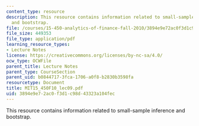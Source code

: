 ```yaml
---
content_type: resource
description: This resource contains information related to small-sample inference
  and bootstrap.
file: /courses/15-450-analytics-of-finance-fall-2010/3894e9e72ac0f3d1c98d43323a104fec_MIT15_450F10_lec09.pdf
file_size: 449353
file_type: application/pdf
learning_resource_types:
- Lecture Notes
license: https://creativecommons.org/licenses/by-nc-sa/4.0/
ocw_type: OCWFile
parent_title: Lecture Notes
parent_type: CourseSection
parent_uid: b0844717-3fca-1706-a0f8-b2830b3598fa
resourcetype: Document
title: MIT15_450F10_lec09.pdf
uid: 3894e9e7-2ac0-f3d1-c98d-43323a104fec
---
```

This resource contains information related to small-sample inference and bootstrap.